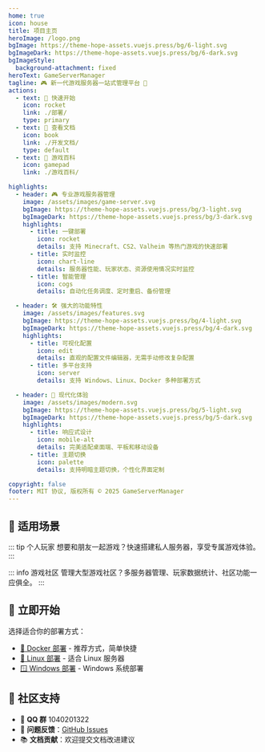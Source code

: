 ```yaml
---
home: true
icon: house
title: 项目主页
heroImage: /logo.png
bgImage: https://theme-hope-assets.vuejs.press/bg/6-light.svg
bgImageDark: https://theme-hope-assets.vuejs.press/bg/6-dark.svg
bgImageStyle:
  background-attachment: fixed
heroText: GameServerManager
tagline: 🎮 新一代游戏服务器一站式管理平台 🚀
actions:
  - text: 🚀 快速开始
    icon: rocket
    link: ./部署/
    type: primary
  - text: 📖 查看文档
    icon: book
    link: ./开发文档/
    type: default
  - text: 🎯 游戏百科
    icon: gamepad
    link: ./游戏百科/

highlights:
  - header: 🎮 专业游戏服务器管理
    image: /assets/images/game-server.svg
    bgImage: https://theme-hope-assets.vuejs.press/bg/3-light.svg
    bgImageDark: https://theme-hope-assets.vuejs.press/bg/3-dark.svg
    highlights:
      - title: 一键部署
        icon: rocket
        details: 支持 Minecraft、CS2、Valheim 等热门游戏的快速部署
      - title: 实时监控
        icon: chart-line
        details: 服务器性能、玩家状态、资源使用情况实时监控
      - title: 智能管理
        icon: cogs
        details: 自动化任务调度、定时重启、备份管理

  - header: 🛠️ 强大的功能特性
    image: /assets/images/features.svg
    bgImage: https://theme-hope-assets.vuejs.press/bg/4-light.svg
    bgImageDark: https://theme-hope-assets.vuejs.press/bg/4-dark.svg
    highlights:
      - title: 可视化配置
        icon: edit
        details: 直观的配置文件编辑器，无需手动修改复杂配置
      - title: 多平台支持
        icon: server
        details: 支持 Windows、Linux、Docker 多种部署方式

  - header: 🌟 现代化体验
    image: /assets/images/modern.svg
    bgImage: https://theme-hope-assets.vuejs.press/bg/5-light.svg
    bgImageDark: https://theme-hope-assets.vuejs.press/bg/5-dark.svg
    highlights:
      - title: 响应式设计
        icon: mobile-alt
        details: 完美适配桌面端、平板和移动设备
      - title: 主题切换
        icon: palette
        details: 支持明暗主题切换，个性化界面定制

copyright: false
footer: MIT 协议, 版权所有 © 2025 GameServerManager
---
```

## 🎯 适用场景

::: tip 个人玩家
想要和朋友一起游戏？快速搭建私人服务器，享受专属游戏体验。
:::

::: info 游戏社区
管理大型游戏社区？多服务器管理、玩家数据统计、社区功能一应俱全。
:::

## 🚀 立即开始

选择适合你的部署方式：

- [🐳 Docker 部署](./部署/Docker.md) - 推荐方式，简单快捷
- [🐧 Linux 部署](./部署/Linux.md) - 适合 Linux 服务器
- [🪟 Windows 部署](./部署/Windows.md) - Windows 系统部署

## 🤝 社区支持
- 💬 **QQ 群** 1040201322
- 🐛 **问题反馈**：[GitHub Issues](https://github.com/GSManagerXZ/GameServerManager/issues)
- 📚 **文档贡献**：欢迎提交文档改进建议
